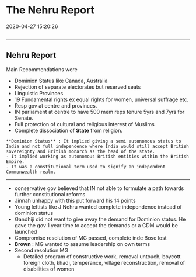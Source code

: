 # The Nehru Report

2020-04-27 15:20:26

```toc
```

---

## Nehru Report

Main Recommendations were

- Dominion Status like Canada, Australia
- Rejection of separate electorates but reserved seats
- Linguistic Provinces
- 19 Fundamental rights ex equal rights for women, universal suffrage etc.
- Resp gov at centre and provinces.
- IN parliament at centre to have 500 mem reps tenure 5yrs and 7yrs for Senate.
- Full protection of cultural and religious interest of Muslims
- Complete dissociation of **State** from religion.

```ad-Note
**Dominion Status** : It implied giving a semi autonomous status to India and not full independence where India would still accept British sovereignty and British monarch as the head of the state. 
- It implied working as autonomous British entities within the British Empire.
- It was a constitutional term used to signify an independent Commonwealth realm.

```

---
- conservative gov believed that IN not able to formulate a path towards further constitutional reforms
- Jinnah unhappy with this put forward his 14 points
- Young leftists like J Nehru wanted complete independence instead of dominion status
- Gandhiji did not want to give away the demand for Dominion status. He gave the gov 1 year time to accept the demands or a CDM would be launched
- Compromise resolution of MG passed, complete inde Bose lost
- **Brown** : MG wanted to assume leadership on own terms
- Second resolution MG
    - Detailed program of constructive work, removal untouch, boycott foreign cloth, khadi, temperance, village reconstruction, removal of disabilities of women
